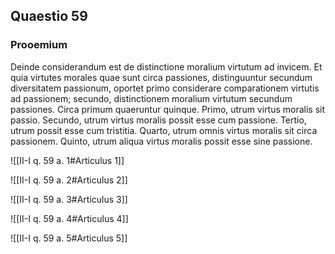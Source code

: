 ## Quaestio 59

### Prooemium

Deinde considerandum est de distinctione moralium virtutum ad invicem. Et quia virtutes morales quae sunt circa passiones, distinguuntur secundum diversitatem passionum, oportet primo considerare comparationem virtutis ad passionem; secundo, distinctionem moralium virtutum secundum passiones. Circa primum quaeruntur quinque. Primo, utrum virtus moralis sit passio. Secundo, utrum virtus moralis possit esse cum passione. Tertio, utrum possit esse cum tristitia. Quarto, utrum omnis virtus moralis sit circa passionem. Quinto, utrum aliqua virtus moralis possit esse sine passione.

![[II-I q. 59 a. 1#Articulus 1]]

![[II-I q. 59 a. 2#Articulus 2]]

![[II-I q. 59 a. 3#Articulus 3]]

![[II-I q. 59 a. 4#Articulus 4]]

![[II-I q. 59 a. 5#Articulus 5]]

